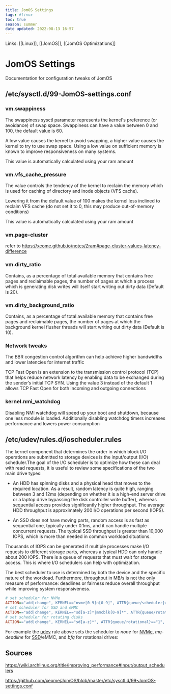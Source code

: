 ```yaml
---
title: JomOS Settings
tags: #linux
toc: true
season: summer
date updated: 2022-08-13 16:57
---
```


Links: [[Linux]], [[JomOS]], [[JomOS Optimizations]]

# JomOS Settings

Documentation for configuration tweaks of JomOS

## /etc/sysctl.d/99-JomOS-settings.conf

### vm.swappiness

The swappiness sysctl parameter represents the kernel's preference (or avoidance) of swap space. Swappiness can have a value between 0 and 100, the default value is 60.

A low value causes the kernel to avoid swapping, a higher value causes the kernel to try to use swap space. Using a low value on sufficient memory is known to improve responsiveness on many systems.

This value is automatically calculated using your ram amount

### vm.vfs_cache_pressure

The value controls the tendency of the kernel to reclaim the memory which is used for caching of directory and inode objects (VFS cache).

Lowering it from the default value of 100 makes the kernel less inclined to reclaim VFS cache (do not set it to 0, this may produce out-of-memory conditions)

This value is automatically calculated using your ram amount

### vm.page-cluster

refer to <https://xeome.github.io/notes/Zram#page-cluster-values-latency-difference>

### vm.dirty_ratio

Contains, as a percentage of total available memory that contains free pages and reclaimable pages, the number of pages at which a process which is generating disk writes will itself start writing out dirty data (Default is 20).

### vm.dirty_background_ratio

Contains, as a percentage of total available memory that contains free pages and reclaimable pages, the number of pages at which the background kernel flusher threads will start writing out dirty data (Default is 10).

### Network tweaks

The BBR congestion control algorithm can help achieve higher bandwidths and lower latencies for internet traffic

TCP Fast Open is an extension to the transmission control protocol (TCP) that helps reduce network latency by enabling data to be exchanged during the sender’s initial TCP SYN. Using the value 3 instead of the default 1 allows TCP Fast Open for both incoming and outgoing connections

### kernel.nmi_watchdog

Disabling NMI watchdog will speed up your boot and shutdown, because one less module is loaded. Additionally disabling watchdog timers increases performance and lowers power consumption

## /etc/udev/rules.d/ioscheduler.rules

The kernel component that determines the order in which block I/O operations are submitted to storage devices is the input/output (I/O) scheduler.The goal of the I/O scheduler is to optimize how these can deal with read requests, it is useful to review some specifications of the two main drive types:

- An HDD has spinning disks and a physical head that moves to the required location. As a result, random latency is quite high, ranging between 3 and 12ms (depending on whether it is a high-end server drive or a laptop drive bypassing the disk controller write buffer), whereas sequential access provides significantly higher throughput. The average HDD throughput is approximately 200 I/O operations per second (IOPS).

- An SSD does not have moving parts, random access is as fast as sequential one, typically under 0.1ms, and it can handle multiple concurrent requests. The typical SSD throughput is greater than 10,000 IOPS, which is more than needed in common workload situations.

Thousands of IOPS can be generated if multiple processes make I/O requests to different storage parts, whereas a typical HDD can only handle about 200 IOPS. There is a queue of requests that must wait for storage access. This is where I/O schedulers can help with optimization.

The best scheduler to use is determined by both the device and the specific nature of the workload. Furthermore, throughput in MB/s is not the only measure of performance: deadlines or fairness reduce overall throughput while improving system responsiveness.

```ini
# set scheduler for NVMe
ACTION=="add|change", KERNEL=="nvme[0-9]n[0-9]", ATTR{queue/scheduler}="none"
# set scheduler for SSD and eMMC
ACTION=="add|change", KERNEL=="sd[a-z]*|mmcblk[0-9]*", ATTR{queue/rotational}=="0", ATTR{queue/scheduler}="mq-deadline"
# set scheduler for rotating disks
ACTION=="add|change", KERNEL=="sd[a-z]*", ATTR{queue/rotational}=="1", ATTR{queue/scheduler}="bfq"
```

For example the [udev](https://wiki.archlinux.org/title/Udev "Udev") rule above sets the scheduler to _none_ for [NVMe](https://wiki.archlinux.org/title/NVMe "NVMe"), _mq-deadline_ for [SSD](https://wiki.archlinux.org/title/SSD "SSD")/eMMC, and _bfq_ for rotational drives:

## Sources

<https://wiki.archlinux.org/title/improving_performance#Input/output_schedulers>

<https://github.com/xeome/JomOS/blob/master/etc/sysctl.d/99-JomOS-settings.conf>
